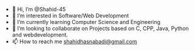 - 👋 Hi, I’m @Shahid-45
- 👀 I’m interested in Software/Web Development
- 🌱 I’m currently learning Computer Science and Engineering
- 💞️ I’m looking to collaborate on Projects based on C, CPP, Java, Python and webdevelopment.
- 📫 How to reach me shahidhasnabadi@gmail.com

<!---
Shahid-45/Shahid-45 is a ✨ special ✨ repository because its `README.md` (this file) appears on your GitHub profile.
You can click the Preview link to take a look at your changes.
--->
